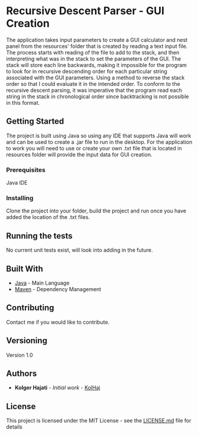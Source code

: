 # Recursive Descent Parser - GUI Creation

The application takes input parameters to create a GUI calculator and nest panel from the resources' folder that is created by reading a 
text input file. The process starts with reading of the file to add to the stack, and then interpreting what was in the stack to set 
the parameters of the GUI. The stack will store each line backwards, making it impossible for the program to look for in recursive descending 
order for each particular string associated with the GUI parameters. Using a method to reverse the stack order so that I could 
evaluate it in the intended order. To conform to the recursive descent parsing, it was imperative that the program read each string 
in the stack in chronological order since backtracking is not possible in this format.

## Getting Started

The project is built using Java so using any IDE that supports Java will work and can be used to create a .jar file to run in the desktop. 
For the application to work you will need to use or create your own .txt file that is located in resources folder will provide the input data for GUI creation.

### Prerequisites

Java IDE

### Installing

Clone the project into your folder, build the project and run once you have added the location of the .txt files. 

## Running the tests

No current unit tests exist, will look into adding in the future.

## Built With

* [Java](https://www.java.com/en/) - Main Language
* [Maven](https://maven.apache.org/) - Dependency Management

## Contributing

Contact me if you would like to contribute.

## Versioning

Version 1.0

## Authors

* **Kolger Hajati** - *Initial work* - [KolHaj](https://github.com/KolHaj)

## License

This project is licensed under the MIT License - see the [LICENSE.md](LICENSE.md) file for details
